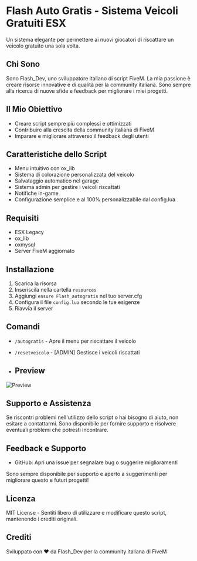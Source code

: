 # Flash Auto Gratis - Sistema Veicoli Gratuiti ESX

Un sistema elegante per permettere ai nuovi giocatori di riscattare un veicolo gratuito una sola volta.

## Chi Sono
Sono Flash_Dev, uno sviluppatore italiano di script FiveM. La mia passione è creare risorse innovative e di qualità per la community italiana. Sono sempre alla ricerca di nuove sfide e feedback per migliorare i miei progetti.

## Il Mio Obiettivo
- Creare script sempre più complessi e ottimizzati
- Contribuire alla crescita della community italiana di FiveM
- Imparare e migliorare attraverso il feedback degli utenti

## Caratteristiche dello Script
- Menu intuitivo con ox_lib
- Sistema di colorazione personalizzata del veicolo
- Salvataggio automatico nel garage
- Sistema admin per gestire i veicoli riscattati
- Notifiche in-game
- Configurazione semplice e al 100% personalizzabile dal config.lua

## Requisiti
- ESX Legacy
- ox_lib
- oxmysql
- Server FiveM aggiornato

## Installazione
1. Scarica la risorsa
2. Inseriscila nella cartella `resources`
3. Aggiungi `ensure Flash_autogratis` nel tuo server.cfg
4. Configura il file `config.lua` secondo le tue esigenze
5. Riavvia il server

## Comandi
- `/autogratis` - Apre il menu per riscattare il veicolo
- `/resetveicolo` - [ADMIN] Gestisce i veicoli riscattati

- ## Preview
![Preview](https://imgur.com/a/8SkBmfJ.gif)

## Supporto e Assistenza
Se riscontri problemi nell'utilizzo dello script o hai bisogno di aiuto, non esitare a contattarmi. Sono disponibile per fornire supporto e risolvere eventuali problemi che potresti incontrare.

## Feedback e Supporto
- GitHub: Apri una issue per segnalare bug o suggerire miglioramenti

Sono sempre disponibile per supporto e aperto a suggerimenti per migliorare questo e futuri progetti!

## Licenza
MIT License - Sentiti libero di utilizzare e modificare questo script, mantenendo i crediti originali.

## Crediti
Sviluppato con ❤️ da Flash_Dev per la community italiana di FiveM
